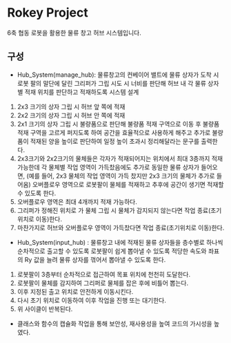 # Rokey Project

6축 협동 로봇을 활용한 물류 창고 허브 시스템입니다.

## 구성
- Hub_System(manage_hub): 물류창고의 컨베이어 밸트에 물류 상자가 도착 시 로봇 팔의 말단에 달린 그리퍼가 그립 시도 시 너비를 판단해 허브 내 각 물류 상자 별 적재 위치를 판단하고 적재하도록 시스템 설계
1. 2x3 크기의 상자 그립 시 허브 앞 쪽에 적재
2. 2x2 크기의 상자 그립 시 허브 안 쪽에 적재
3. 2x1 크기의 상자 그립 시 불량품으로 판단해 불량품 적재 구역으로 이동 후 불량품 적재 구역을 고르게 퍼지도록 하여 공간을 효율적으로 사용하게 해주고 추가로 불량품이 적재된 양을 높이로 판단하여 일정 높이 초과시 정리해달라는 문구를 출력한다.
4. 2x3크기와 2x2크기의 물체들은 각자가 적재되어지는 위치에서 최대 3층까지 적재 가능한데 각 물체별 작업 영역이 가득찼음에도 추가로 동일한 물류 상자가 들어오면, (예를 들어, 2x3 물체의 작업 영역이 가득 찼지만 2x3 크기의 물체가 추가로 들어옴) 오버플로우 영역으로 로봇팔이 물체를 적재하고 추후에 공간이 생기면 적재할 수 있도록 한다.
5. 오버플로우 영역은 최대 4개까지 적재 가능하다.
6. 그리퍼가 정해진 위치로 가 물체 그립 시 물체가 감지되지 않는다면 작업 종료(초기 위치로 이동)한다.
7. 마찬가지로 허브와 오버플로우 영역이 가득찼다면 작업 종료(초기위치로 이동)한다.

- Hub_System(input_hub) : 물류창고 내에 적재된 물류 상자들을 층수별로 하나씩 순차적으로 출고할 수 있도록 로봇팔이 쉽게 뽑아낼 수 있도록 적당한 속도와 좌표의 Ry 값을 늘려 물류 상자를 꺾어서 뽑아낼 수 있도록 한다.
1. 로봇팔이 3층부터 순차적으로 접근하여 목표 위치에 천천히 도달한다.
2. 로봇팔이 물체를 감지하여 그리퍼로 물체를 잡은 후에 비틀어 뽑는다.
3. 이후 지정된 출고 위치로 안전하게 이동시킨다.
4. 다시 초기 위치로 이동하여 이후 작업을 진행 또는 대기한다.
5. 위 사이클이 반복된다.

- 클래스와 함수의 캡슐화 작업을 통해 보안성, 재사용성을 높여 코드의 가시성을 높였다.
